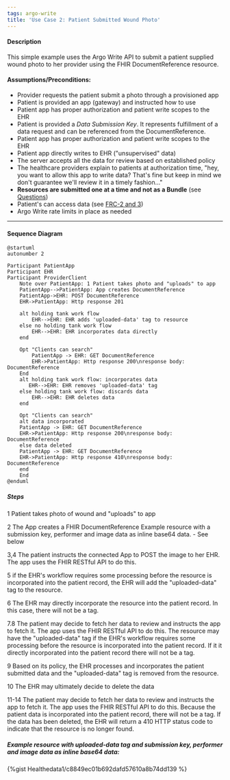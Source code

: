 ```yaml
---
tags: argo-write
title: 'Use Case 2: Patient Submitted Wound Photo'
---
```


#### Description

This simple example uses the Argo Write API to submit a patient supplied wound photo to her provider using the FHIR DocumentReference resource.

#### Assumptions/Preconditions:

- Provider requests the patient submit a photo through a provisioned app
- Patient is provided an app (gateway) and instructed how to use
- Patient app has proper authorization and patient write scopes to the EHR
- Patient is provided a *Data Submission Key*. It represents fulfillment of a data request and can be referenced from the DocumentReference.
- Patient app has proper authorization and patient write scopes to the EHR
- Patient app directly writes to EHR ("unsupervised" data)
- The server accepts all the data for review based on established policy
- The healthcare providers  explain to patients at authorization time, "hey, you want to allow this app to write data? That's fine but keep in mind we don't guarantee we'll review it in a timely fashion..."
- **Resources are submitted one at a time and not as a Bundle** (see [Questions](/UG_Lai1iRaC2posiQzl0zw#Questions))
- Patient's can access data (see [FRC-2 and 3]([/WwsA0bNWSQ2OS5zbJFM_rw?view](https://hackmd.io/WwsA0bNWSQ2OS5zbJFM_rw?view)))
- Argo Write rate limits in place as needed

---

#### Sequence Diagram

```plantuml
@startuml
autonumber 2
 
Participant PatientApp 
Participant EHR
Participant ProviderClient 
    Note over PatientApp: 1 Patient takes photo and "uploads" to app
    PatientApp-->PatientApp: App creates DocumentReference
    PatientApp->EHR: POST DocumentReference
    EHR->PatientApp: Http response 201

    alt holding tank work flow
        EHR-->EHR: EHR adds 'uploaded-data' tag to resource
    else no holding tank work flow
        EHR-->EHR: EHR incorporates data directly
    end

    Opt "Clients can search"
        PatientApp -> EHR: GET DocumentReference
        EHR->PatientApp: Http response 200\nresponse body: DocumentReference
    End
    alt holding tank work flow: incorporates data
       EHR-->EHR: EHR removes 'uploaded-data' tag
    else holding tank work flow: discards data
        EHR-->EHR: EHR deletes data
    end
        
    Opt "Clients can search"
    alt data incorporated
    PatientApp -> EHR: GET DocumentReference
    EHR->PatientApp: Http response 200\nresponse body: DocumentReference
    else data deleted
    PatientApp -> EHR: GET DocumentReference
    EHR->PatientApp: Http response 410\nresponse body: DocumentReference
    end
    End
@enduml
```

##### Steps

1 Patient takes photo of wound and "uploads" to app

2 The App creates a FHIR DocumentReference Example resource with a submission key, performer and image data as inline base64 data.
    - See below
    
3,4 The patient instructs the connected App to POST the image to her EHR. The app uses the FHIR RESTful API to do this.

5 if the EHR's workflow requires some processing before the resource is incorporated into the patient record, the EHR will add the "uploaded-data" tag to the resource.

6 The EHR may directly incorporate the resource into the patient record. In this case, there will not be a tag.

7.8 The patient may decide to fetch her data to review and instructs the app to fetch it.  The app uses the FHIR RESTful API to do this. The resource may have the "uploaded-data" tag if the EHR's workflow requires some processing before the resource is incorporated into the patient record.  If it it directly incorporated into the patient record there will not be a tag. 

9 Based on its policy, the EHR processes and incorporates the patient submitted data and the "uploaded-data" tag is removed from the resource. 

10 The EHR may ultimately decide to delete the data

11-14 The patient may decide to fetch her data to review and instructs the app to fetch it.  The app uses the FHIR RESTful API to do this. Because the patient data is incorporated into the patient record, there will not be a tag.  If the data has been deleted, the EHR will return a 410 HTTP status code to indicate that the resource is no longer found.

##### Example resource with uploaded-data tag and submission key, performer and image data as inline base64 data:

{%gist Healthedata1/c8849ec01b692dafd57610a8b74dd139 %}
